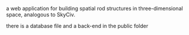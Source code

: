 a web application for building spatial rod structures in three-dimensional space, analogous to SkyCiv.

there is a database file and a back-end in the public folder
